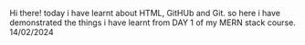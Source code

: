 Hi there! today i have learnt about HTML, GitHUb and Git. so here i have demonstrated the things i have learnt from DAY 1 of my MERN stack course.
14/02/2024
